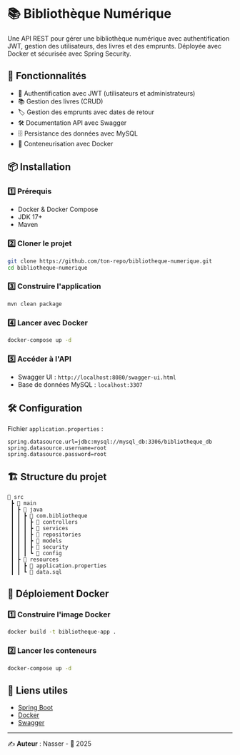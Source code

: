 # 📚 Bibliothèque Numérique

Une API REST pour gérer une bibliothèque numérique avec authentification JWT, gestion des utilisateurs, des livres et des emprunts. Déployée avec Docker et sécurisée avec Spring Security.

## 🚀 Fonctionnalités
- 🔐 Authentification avec JWT (utilisateurs et administrateurs)
- 📚 Gestion des livres (CRUD)
- 🏷️ Gestion des emprunts avec dates de retour
- 🛠️ Documentation API avec Swagger
- 🗄️ Persistance des données avec MySQL
- 🐳 Conteneurisation avec Docker



## 📦 Installation
### 1️⃣ Prérequis
- Docker & Docker Compose
- JDK 17+
- Maven

### 2️⃣ Cloner le projet
```sh
git clone https://github.com/ton-repo/bibliotheque-numerique.git
cd bibliotheque-numerique
```

### 3️⃣ Construire l'application
```sh
mvn clean package
```

### 4️⃣ Lancer avec Docker
```sh
docker-compose up -d
```

### 5️⃣ Accéder à l'API
- Swagger UI : `http://localhost:8080/swagger-ui.html`
- Base de données MySQL : `localhost:3307`

## 🛠️ Configuration
Fichier `application.properties` :
```properties
spring.datasource.url=jdbc:mysql://mysql_db:3306/bibliotheque_db
spring.datasource.username=root
spring.datasource.password=root
```

## 🏗️ Structure du projet
```
📂 src
 ┣ 📂 main
 ┃ ┣ 📂 java
 ┃ ┃ ┣ 📂 com.bibliotheque
 ┃ ┃ ┃ ┣ 📂 controllers
 ┃ ┃ ┃ ┣ 📂 services
 ┃ ┃ ┃ ┣ 📂 repositories
 ┃ ┃ ┃ ┣ 📂 models
 ┃ ┃ ┃ ┣ 📂 security
 ┃ ┃ ┃ ┗ 📂 config
 ┃ ┣ 📂 resources
 ┃ ┃ ┣ 📜 application.properties
 ┃ ┃ ┗ 📜 data.sql
```

## 🐳 Déploiement Docker
### 1️⃣ Construire l'image Docker
```sh
docker build -t bibliotheque-app .
```

### 2️⃣ Lancer les conteneurs
```sh
docker-compose up -d
```

## 🔗 Liens utiles
- [Spring Boot](https://spring.io/projects/spring-boot)
- [Docker](https://www.docker.com/)
- [Swagger](http://localhost:8080/swagger-ui/index.html)

---
✍️ **Auteur** : Nasser - 📅 2025

